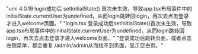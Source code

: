 "umi 4.0.19 login成功后 setInitialState() 首次未生效，导致app.tsx布局事件中的initialState.currentUser为undefined，从而login跳转回login，再次去点击登录才进入welcome页面。"
"login.tsx 登录成功后setInitialState()首次未生效，导致app.tsx布局事件中的initialState.currentUser为undefined，从而login跳转回login，再次去点击登录才进入welcome页面。"
"登录成功后跳转页面，或者点击左侧菜单，都会重复 /admin/admin从而找不到页面，显示空白页。"
